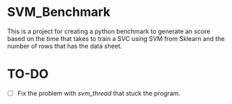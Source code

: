 # SVM_Benchmark
This is a project for creating a python benchmark to generate an score based on the time that takes to train a SVC using SVM from Sklearn and the number of rows that has the data sheet.

# TO-DO
- [ ] Fix the problem with *svm_thread* that stuck the program.
